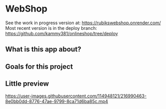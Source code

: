 # WebShop 
See the work in progress version at:  https://rubikswebshop.onrender.com/ <br>
Most recent version is in the deploy branch: https://github.com/kammy381/onlineshop/tree/deploy

## What is this app about?

## Goals for this project

## Little preview


https://user-images.githubusercontent.com/114948121/216990463-8e0bb0dd-8776-47ae-9799-8ca71d6ba85c.mp4

